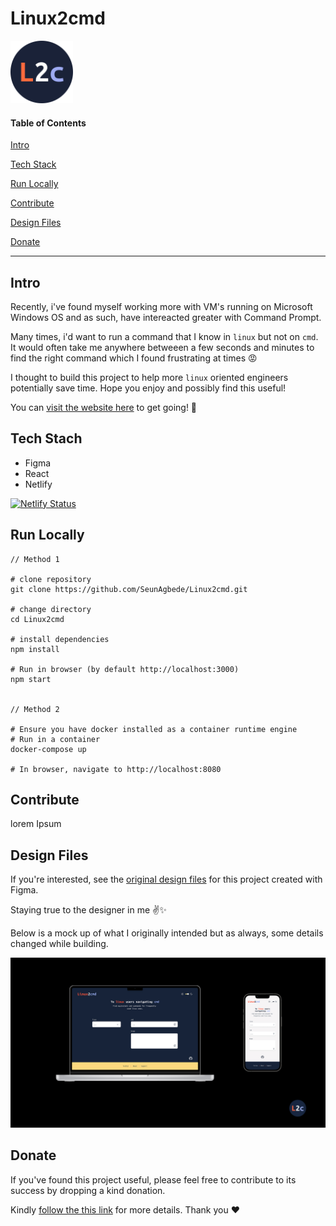# Linux2cmd

<img src="src/readmeMedia/Favicon.svg" width="100">

#### Table of Contents

[Intro](#intro)

[Tech Stack](#techStack)

[Run Locally](#run)

[Contribute](#contribute)

[Design Files](#design)

[Donate](#donate)

---

<a name="intro"/>

## Intro

Recently, i've found myself working more with VM's running on Microsoft Windows OS and as such, have intereacted greater with Command Prompt.

Many times, i'd want to run a command that I know in `linux` but not on `cmd`. It would often take me anywhere betweeen a few seconds and minutes to find the right command which I found frustrating at times :rage:

I thought to build this project to help more `linux` oriented engineers potentially save time. Hope you enjoy and possibly find this useful!

You can [visit the website here](https://linux2cmd.netlify.app/) to get going! :rocket:


<a name="techStack"/>

## Tech Stach

- Figma
- React
- Netlify

[![Netlify Status](https://api.netlify.com/api/v1/badges/4a5388a1-14eb-437f-b76d-5d0683d3e5f5/deploy-status)](https://app.netlify.com/sites/linux2cmd/deploys)


<a name="run"/>

## Run Locally

```
// Method 1 

# clone repository
git clone https://github.com/SeunAgbede/Linux2cmd.git

# change directory
cd Linux2cmd

# install dependencies
npm install

# Run in browser (by default http://localhost:3000)
npm start


// Method 2

# Ensure you have docker installed as a container runtime engine  
# Run in a container
docker-compose up

# In browser, navigate to http://localhost:8080 

```



<a name="contribute"/>

## Contribute

lorem Ipsum



<a name="design"/>

## Design Files

If you're interested, see the [original design files](https://www.figma.com/file/JpMfUQs16bbFBo5ZeElkhK/Linux2cmd?node-id=0%3A1) for this project created with Figma. 

Staying true to the designer in me :v::sparkles:

Below is a mock up of what I originally intended but as always, some details changed while building.

<img src="src/readmeMedia/mockUps.jpg">



<a name="donate"/>

## Donate

If you've found this project useful, please feel free to contribute to its success by dropping a kind donation.

Kindly [follow the this link](https://gofund.me/cf7907e1) for more details. Thank you :hearts:

